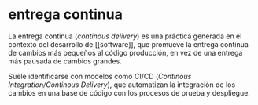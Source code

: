 # entrega continua
La entrega continua (*continous delivery*) es una práctica generada en el contexto del desarrollo de [[software]], que promueve la entrega continua de cambios más pequeños al código producción, en vez de una entrega más pausada de cambios grandes.

Suele identificarse con modelos como CI/CD (*Continous Integration/Continous Delivery*), que automatizan la integración de los cambios en una base de código con los procesos de prueba y despliegue.
